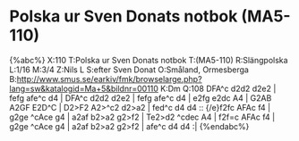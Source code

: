 # Polska ur Sven Donats notbok (MA5-110)

{%abc%}
X:110
T:Polska ur Sven Donats notbok
T:(MA5-110)
R:Slängpolska
L:1/16
M:3/4
Z:Nils L
S:efter Sven Donat
O:Småland, Ormesberga
B:http://www.smus.se/earkiv/fmk/browselarge.php?lang=sw&katalogid=Ma+5&bildnr=00110
K:Dm
Q:108
DFA^c d2d2 d2e2 | fefg afe^c d4 | DFA^c d2d2 d2e2 | fefg afe^c d4 |
e2fg e2dc A4 | G2AB A2GF E2D^C | D2>F2 A2>^c2 d2>a2 | fed^c d4 d4 ::
{/e}f2fc AFAc f4 | g2ge ^cAce g4 | a2af b2>a2 g2>f2 | Te2>d2 ^cdec A4 |
   f2f=c AFAc f4 | g2ge ^cAce g4 | a2af b2>a2 g2>f2 | afe^c d4 d4 :|
{%endabc%}

